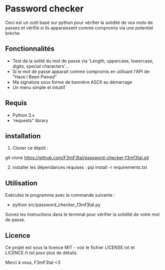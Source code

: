 # Password checker
Ceci est un outil basé sur python pour vérifier la solidité de vos mots de passes et vérifié si ils apparaissent comme compromis via une potentiel brèche

## Fonctionnalités
- Test de la solité du mot de passe via 'Length, uppercase, lowercase, digits, special characters'...
- Si le mot de passe apparait comme compromis en utilisant l'API de "Have I Been Pwned"
- Ma signature sous forme de bannière ASCII au démarrage
- Un menu simple et intuitif

## Requis
- Python 3.x
- 'requests" library

## installation
1. Cloner ce dépôt :

git clone https://github.com/F3mF3tal/password-checker-f3mf3tal.git

2. installer les dépendances requises :
pip install -r requirements.txt

## Utilisation
Exécutez le programme avec la commande suivante :

- python src/password_checker_f3mf3tal.py

Suivez les instructions dans le terminal pour vérifier la solidité de votre mot de passe.

## Licence
Ce projet est sous la licence MIT - voir le fichier LICENSE.txt et LICENCE.fr.txt pour plus de détails.

Merci à vous, F3mF3tal <3

